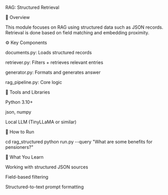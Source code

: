 RAG: Structured Retrieval

🧠 Overview

This module focuses on RAG using structured data such as JSON records. Retrieval is done based on field matching and embedding proximity.

⚙️ Key Components

documents.py: Loads structured records

retriever.py: Filters + retrieves relevant entries

generator.py: Formats and generates answer

rag_pipeline.py: Core logic

🧰 Tools and Libraries

Python 3.10+

json, numpy

Local LLM (TinyLLaMA or similar)

🚀 How to Run

cd rag_structured
python run.py --query "What are some benefits for pensioners?"

🎯 What You Learn

Working with structured JSON sources

Field-based filtering

Structured-to-text prompt formatting